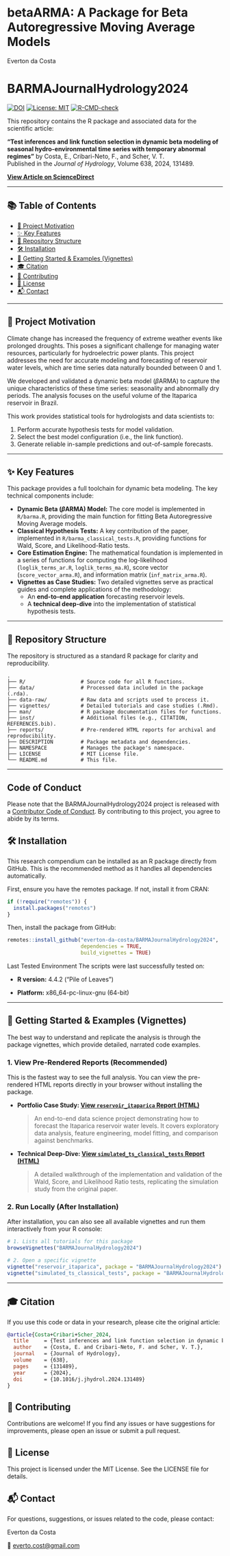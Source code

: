 betaARMA: A Package for Beta Autoregressive Moving Average Models
================
Everton da Costa

# BARMAJournalHydrology2024

[![DOI](https://img.shields.io/badge/DOI-10.1016/j.jhydrol.2024.131489-blue.svg)](https://doi.org/10.1016/j.jhydrol.2024.131489)
[![License:
MIT](https://img.shields.io/badge/License-MIT-yellow.svg)](https://opensource.org/licenses/MIT)
[![R-CMD-check](https://github.com/Everton-da-Costa/BARMAJournalHydrology2024/actions/workflows/R.yml/badge.svg)](https://github.com/Everton-da-Costa/BARMAJournalHydrology2024/actions/workflows/R.yml)

This repository contains the R package and associated data for the
scientific article:

**“Test inferences and link function selection in dynamic beta modeling
of seasonal hydro-environmental time series with temporary abnormal
regimes”** by Costa, E., Cribari-Neto, F., and Scher, V. T.  
Published in the *Journal of Hydrology*, Volume 638, 2024, 131489.

[**View Article on
ScienceDirect**](https://doi.org/10.1016/j.jhydrol.2024.131489)

------------------------------------------------------------------------

## 📚 Table of Contents

- [🎯 Project Motivation](#-project-motivation)
- [✨ Key Features](#-key-features)
- [📂 Repository Structure](#-repository-structure)
- [🛠️ Installation](#️-installation)
- [🚀 Getting Started & Examples
  (Vignettes)](#-getting-started--examples-vignettes)
- [🎓 Citation](#-citation)
- [🤝 Contributing](#-contributing)
- [📄 License](#-license)
- [📬 Contact](#-contact)

------------------------------------------------------------------------

## 🎯 Project Motivation

Climate change has increased the frequency of extreme weather events
like prolonged droughts. This poses a significant challenge for managing
water resources, particularly for hydroelectric power plants. This
project addresses the need for accurate modeling and forecasting of
reservoir water levels, which are time series data naturally bounded
between 0 and 1.

We developed and validated a dynamic beta model ($\beta$ARMA) to capture
the unique characteristics of these time series: seasonality and
abnormally dry periods. The analysis focuses on the useful volume of the
Itaparica reservoir in Brazil.

This work provides statistical tools for hydrologists and data
scientists to:

1.  Perform accurate hypothesis tests for model validation.
2.  Select the best model configuration (i.e., the link function).
3.  Generate reliable in-sample predictions and out-of-sample forecasts.

------------------------------------------------------------------------

## ✨ Key Features

This package provides a full toolchain for dynamic beta modeling. The
key technical components include:

- **Dynamic Beta ($\beta$ARMA) Model:** The core model is implemented in
  `R/barma.R`, providing the main function for fitting Beta
  Autoregressive Moving Average models.
- **Classical Hypothesis Tests:** A key contribution of the paper,
  implemented in `R/barma_classical_tests.R`, providing functions for
  Wald, Score, and Likelihood-Ratio tests.
- **Core Estimation Engine:** The mathematical foundation is implemented
  in a series of functions for computing the log-likelihood
  (`loglik_terms_ar.R`, `loglik_terms_ma.R`), score vector
  (`score_vector_arma.R`), and information matrix (`inf_matrix_arma.R`).
- **Vignettes as Case Studies:** Two detailed vignettes serve as
  practical guides and complete applications of the methodology:
  - An **end-to-end application** forecasting reservoir levels.
  - A **technical deep-dive** into the implementation of statistical
    hypothesis tests.

------------------------------------------------------------------------

## 📂 Repository Structure

The repository is structured as a standard R package for clarity and
reproducibility.

``` plaintext
.
├── R/                  # Source code for all R functions.
├── data/               # Processed data included in the package (.rda).
├── data-raw/           # Raw data and scripts used to process it.
├── vignettes/          # Detailed tutorials and case studies (.Rmd).
├── man/                # R package documentation files for functions.
├── inst/               # Additional files (e.g., CITATION, REFERENCES.bib).
├── reports/            # Pre-rendered HTML reports for archival and reproducibility.
├── DESCRIPTION         # Package metadata and dependencies.
├── NAMESPACE           # Manages the package's namespace.
├── LICENSE             # MIT License file.
└── README.md           # This file.
```

------------------------------------------------------------------------

## Code of Conduct

Please note that the BARMAJournalHydrology2024 project is released with a [Contributor Code of Conduct](https://contributor-covenant.org/version/2/1/CODE_OF_CONDUCT.html). By contributing to this project, you agree to abide by its terms.

## 🛠️ Installation

This research compendium can be installed as an R package directly from
GitHub. This is the recommended method as it handles all dependencies
automatically.

First, ensure you have the remotes package. If not, install it from
CRAN:

``` r
if (!require("remotes")) {
  install.packages("remotes")
}
```

Then, install the package from GitHub:

``` r
remotes::install_github("everton-da-costa/BARMAJournalHydrology2024", 
                        dependencies = TRUE,
                        build_vignettes = TRUE)
```

Last Tested Environment The scripts were last successfully tested on:

- **R version:** 4.4.2 (“Pile of Leaves”)

- **Platform:** x86_64-pc-linux-gnu (64-bit)

------------------------------------------------------------------------

## 🚀 Getting Started & Examples (Vignettes)

The best way to understand and replicate the analysis is through the
package vignettes, which provide detailed, narrated code examples.

### 1. View Pre-Rendered Reports (Recommended)

This is the fastest way to see the full analysis. You can view the pre-rendered HTML reports directly in your browser without installing the package.

* **Portfolio Case Study: [View `reservoir_itaparica` Report (HTML)](https://htmlpreview.github.io/?https://github.com/Everton-da-Costa/BARMAJournalHydrology2024/blob/main/reports/reservoir_itaparica.html)**

    > An end-to-end data science project demonstrating how to forecast the Itaparica reservoir water levels. It covers exploratory data analysis, feature engineering, model fitting, and comparison against benchmarks.

* **Technical Deep-Dive: [View `simulated_ts_classical_tests` Report (HTML)](https://htmlpreview.github.io/?https://github.com/Everton-da-Costa/BARMAJournalHydrology2024/blob/main/reports/simulated_ts_classical_tests.html)**

    > A detailed walkthrough of the implementation and validation of the Wald, Score, and Likelihood Ratio tests, replicating the simulation study from the original paper.

### 2. Run Locally (After Installation)

After installation, you can also see all available vignettes and run them interactively from your R console:
    
```R
# 1. Lists all tutorials for this package
browseVignettes("BARMAJournalHydrology2024")

# 2. Open a specific vignette
vignette("reservoir_itaparica", package = "BARMAJournalHydrology2024")
vignette("simulated_ts_classical_tests", package = "BARMAJournalHydrology2024")
```

------------------------------------------------------------------------

## 🎓 Citation

If you use this code or data in your research, please cite the original
article:

``` bibtex
@article{Costa+Cribari+Scher_2024,
  title     = {Test inferences and link function selection in dynamic beta modeling of seasonal hydro-environmental time series with temporary abnormal regimes},
  author    = {Costa, E. and Cribari-Neto, F. and Scher, V. T.},
  journal   = {Journal of Hydrology},
  volume    = {638},
  pages     = {131489}, 
  year      = {2024},
  doi       = {10.1016/j.jhydrol.2024.131489}
}
```

## 🤝 Contributing

Contributions are welcome! If you find any issues or have suggestions
for improvements, please open an issue or submit a pull request.

## 📄 License

This project is licensed under the MIT License. See the LICENSE file for
details.

## 📬 Contact

For questions, suggestions, or issues related to the code, please
contact:

Everton da Costa

📧 <everto.cost@gmail.com>
